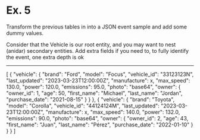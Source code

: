 # Ex. 5

Transform the previous tables in [](./naming_4.md) into a JSON event sample and add some
dummy values.

Consider that the Vehicle is our root entity, and you may want to nest (anidar) secondary entities. 
Add extra fields if you need to, to fully identify the event, one extra depth is ok

----

[
    {
        "vehicle": {
            "brand": "Ford",
            "model": "Focus",
            "vehicle_id": "33123123N",
            "last_updated": "2023-03-23T12:00:00Z",
            "manufacture": x,
            "max_speed": 130.0,
            "power": 120.0,
            "emissions": 95.0,
            "photo": "base64",
            "owner": {
                "owner_id": 1,
                "age": 50,
                "first_name": "Michael",
                "last_name": "Jordan",
                "purchase_date": "2021-08-15"
            }
        }
    },
    {
        "vehicle": {
            "brand": "Toyota",
            "model": "Corolla",
            "vehicle_id": "44124124M",
            "last_updated": "2023-03-23T12:00:00Z",
            "manufacture": x,
            "max_speed": 140.0,
            "power": 132.0,
            "emissions": 90.0,
            "photo": "base64",
            "owner": {
                "owner_id": 2,
                "age": 43,
                "first_name": "Juan",
                "last_name": "Pérez",
                "purchase_date": "2022-01-10"
            }
        }
    }
]